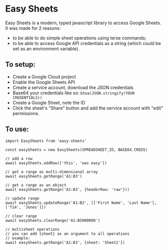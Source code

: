 # Easy Sheets

Easy Sheets is a modern, typed javascript library to access Google Sheets. It was made for 2 reasons:
- to be able to do simple sheet operations using terse commands;
- to be able to access Google API credentials as a string (which could be set as an environment variable).

## To setup:

- Create a Google Cloud project
- Enable the Google Sheets API
- Create a service account, download the JSON credentials
- Base64 your credentials like so: `btoa(JSON.stringify(YOUR CREDENTIALS))`
- Create a Google Sheet, note the ID
- Click the sheet's "Share" button and add the service account with "edit" permissions.

## To use:

```
import EasySheets from 'easy-sheets'

const easySheets = new EasySheets(SPREADSHEET_ID, BASE64_CREDS)

// add a row
await easySheets.addRow(['this', 'was easy'])

// get a range as multi-dimensional array
await easySheets.getRange('A1:B3')

// get a range as an object
await easySheets.getRange('A1:B3', {headerRow: 'raw'}))

// update range
await easySheets.updateRange('A1:B2', [['First Name', 'Last Name'], ['Tim', 'Jones']])

// clear range
await easySheets.clearRange('A1:B5000000')

// multisheet operations
// you can add {sheet} as an argument to all operations
// example:
await easySheets.getRange('A1:B3', {sheet: 'Sheet2'})
```